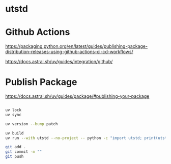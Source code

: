 # utstd

# Github Actions
https://packaging.python.org/en/latest/guides/publishing-package-distribution-releases-using-github-actions-ci-cd-workflows/

https://docs.astral.sh/uv/guides/integration/github/

# Publish Package
https://docs.astral.sh/uv/guides/package/#publishing-your-package
```sh

uv lock
uv sync

uv version --bump patch

uv build
uv run --with utstd --no-project -- python -c "import utstd; print(utstd.__version__)"

git add .
git commit -m ""
git push
```
